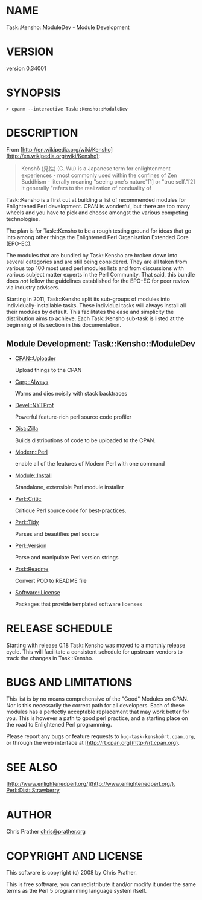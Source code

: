 # NAME

Task::Kensho::ModuleDev - Module Development

# VERSION

version 0.34001

# SYNOPSIS

    > cpanm --interactive Task::Kensho::ModuleDev

# DESCRIPTION

From [http://en.wikipedia.org/wiki/Kensho](http://en.wikipedia.org/wiki/Kensho):

> Kenshō (見性) (C. Wu) is a Japanese term for enlightenment
> experiences - most commonly used within the confines of Zen
> Buddhism - literally meaning "seeing one's nature"\[1\] or "true
> self."\[2\] It generally "refers to the realization of nonduality of

Task::Kensho is a first cut at building a list of recommended modules
for Enlightened Perl development. CPAN is wonderful, but there are too
many wheels and you have to pick and choose amongst the various
competing technologies.

The plan is for Task::Kensho to be a rough testing ground for ideas that
go into among other things the Enlightened Perl Organisation Extended
Core (EPO-EC).

The modules that are bundled by Task::Kensho are broken down into
several categories and are still being considered. They are all taken
from various top 100 most used perl modules lists and from discussions
with various subject matter experts in the Perl Community. That said,
this bundle does _not_ follow the guidelines established for the EPO-EC
for peer review via industry advisers.

Starting in 2011, Task::Kensho split its sub-groups of modules into
individually-installable tasks. These individual tasks will always install all
their modules by default. This facilitates the ease and simplicity the
distribution aims to achieve. Each Task::Kensho sub-task is listed at the
beginning of its section in this documentation.

## Module Development: Task::Kensho::ModuleDev

- [CPAN::Uploader](https://metacpan.org/pod/CPAN::Uploader)

    Upload things to the CPAN

- [Carp::Always](https://metacpan.org/pod/Carp::Always)

    Warns and dies noisily with stack backtraces

- [Devel::NYTProf](https://metacpan.org/pod/Devel::NYTProf)

    Powerful feature-rich perl source code profiler

- [Dist::Zilla](https://metacpan.org/pod/Dist::Zilla)

    Builds distributions of code to be uploaded to the CPAN.

- [Modern::Perl](https://metacpan.org/pod/Modern::Perl)

    enable all of the features of Modern Perl with one command

- [Module::Install](https://metacpan.org/pod/Module::Install)

    Standalone, extensible Perl module installer

- [Perl::Critic](https://metacpan.org/pod/Perl::Critic)

    Critique Perl source code for best-practices.

- [Perl::Tidy](https://metacpan.org/pod/Perl::Tidy)

    Parses and beautifies perl source

- [Perl::Version](https://metacpan.org/pod/Perl::Version)

    Parse and manipulate Perl version strings

- [Pod::Readme](https://metacpan.org/pod/Pod::Readme)

    Convert POD to README file

- [Software::License](https://metacpan.org/pod/Software::License)

    Packages that provide templated software licenses

# RELEASE SCHEDULE

Starting with release 0.18 Task::Kensho was moved to a monthly release
cycle. This will facilitate a consistent schedule for upstream vendors
to track the changes in Task::Kensho.

# BUGS AND LIMITATIONS

This list is by no means comprehensive of the "Good" Modules on CPAN.
Nor is this necessarily the correct path for all developers. Each of
these modules has a perfectly acceptable replacement that may work
better for you. This is however a path to good perl practice, and a
starting place on the road to Enlightened Perl programming.

Please report any bugs or feature requests to
`bug-task-kensho@rt.cpan.org`, or through the web interface at
[http://rt.cpan.org](http://rt.cpan.org).

# SEE ALSO

[http://www.enlightenedperl.org/](http://www.enlightenedperl.org/),
[Perl::Dist::Strawberry](https://metacpan.org/pod/Perl::Dist::Strawberry)

# AUTHOR

Chris Prather <chris@prather.org>

# COPYRIGHT AND LICENSE

This software is copyright (c) 2008 by Chris Prather.

This is free software; you can redistribute it and/or modify it under
the same terms as the Perl 5 programming language system itself.
